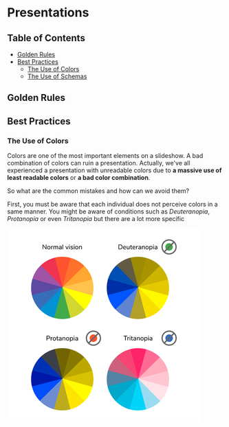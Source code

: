 # Presentations

## Table of Contents

- [Golden Rules](#golden-rules)
- [Best Practices](#best-practices)
    - [The Use of Colors](#the-use-of-colors)
    - [The Use of Schemas](#the-use-of-schemas)

## Golden Rules

## Best Practices

### The Use of Colors

Colors are one of the most important elements on a slideshow. A bad combination of colors can ruin a presentation. Actually, we've all experienced a presentation with unreadable colors due to **a massive use of least readable colors** or **a bad color combination**.

So what are the common mistakes and how can we avoid them?

First, you must be aware that each individual does not perceive colors in a same manner. You might be aware of conditions such as *Deuteranopia*, *Protanopia* or even *Tritanopia* but there are a lot more specific 

![img_1](/presentations/resources/color-conditions.jpg)